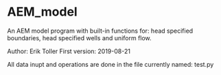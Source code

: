 # AEM_model
An AEM model program with built-in functions for: head specified boundaries, head specified wells and uniform flow.

Author: Erik Toller
First version: 2019-08-21

All data inupt and operations are done in the file currently named: test.py
